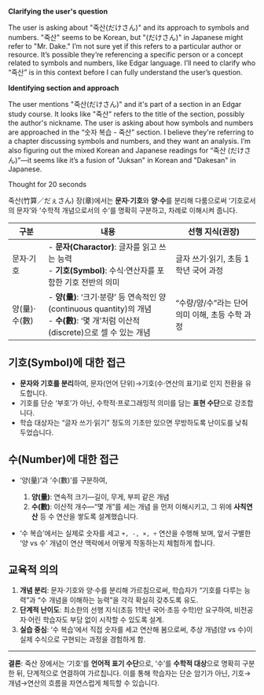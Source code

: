 **Clarifying the user's question**

The user is asking about "죽산(だけさん)" and its approach to symbols and numbers. "죽산" seems to be Korean, but "(だけさん)" in Japanese might refer to "Mr. Dake." I’m not sure yet if this refers to a particular author or resource. It’s possible they’re referencing a specific person or a concept related to symbols and numbers, like Edgar language. I’ll need to clarify who “죽산” is in this context before I can fully understand the user’s question.


**Identifying section and approach**

The user mentions "죽산(だけさん)" and it's part of a section in an Edgar study course. It looks like "죽산" refers to the title of the section, possibly the author's nickname. The user is asking about how symbols and numbers are approached in the “숫자 복습 - 죽산” section. I believe they're referring to a chapter discussing symbols and numbers, and they want an analysis. I’m also figuring out the mixed Korean and Japanese readings for “죽산 (だけさん)”—it seems like it’s a fusion of "Juksan" in Korean and "Dakesan" in Japanese.


Thought for 20 seconds


죽산(竹算／だぇさん) 장(章)에서는 **문자·기호**와 **양·수**를 분리해 다룸으로써 ‘기호로서의 문자’와 ‘수학적 개념으로서의 수’를 명확히 구분하고, 차례로 이해시켜 줍니다.

| 구분        | 내용                                                                                                     | 선행 지식(권장)                     |
| --------- | ------------------------------------------------------------------------------------------------------ | ----------------------------- |
| 문자·기호     | - **문자(Charactor)**: 글자를 읽고 쓰는 능력<br>- **기호(Symbol)**: 수식·연산자를 포함한 기호 전반의 의미                           | 글자 쓰기·읽기, 초등 1학년 국어 과정        |
| 양(量)·수(數) | - **양(量)**: ‘크기·분량’ 등 연속적인 양(continuous quantity)의 개념<br>- **수(數)**: ‘몇 개’처럼 이산적(discrete)으로 셀 수 있는 개념 | “수량/양/수”라는 단어 의미 이해, 초등 수학 과정 |

## 기호(Symbol)에 대한 접근

* **문자와 기호를 분리**하여, 문자(언어 단위)→기호(수·연산의 표기)로 인지 전환을 유도합니다.
* 기호를 단순 ‘부호’가 아닌, 수학적·프로그래밍적 의미를 담는 **표현 수단**으로 강조합니다.
* 학습 대상자는 “글자 쓰기·읽기” 정도의 기초만 있으면 무방하도록 난이도를 낮춰 두었습니다.

## 수(Number)에 대한 접근

* ‘양(量)’과 ‘수(數)’를 구분하여,

  1. **양(量)**: 연속적 크기—길이, 무게, 부피 같은 개념
  2. **수(數)**: 이산적 개수—“몇 개”를 세는 개념
     을 먼저 이해시키고, 그 위에 **사칙연산** 등 수 연산을 쌓도록 설계했습니다.
* ‘수 복습’에서는 실제로 숫자를 세고 `+, -, ×, ÷` 연산을 수행해 보며, 앞서 구별한 ‘양 vs 수’ 개념이 연산 맥락에서 어떻게 작동하는지 체험하게 합니다.

## 교육적 의의

1. **개념 분리**: 문자·기호와 양·수를 분리해 가르침으로써, 학습자가 “기호를 다루는 능력”과 “수 개념을 이해하는 능력”을 각각 확실히 갖추도록 유도.
2. **단계적 난이도**: 최소한의 선행 지식(초등 1학년 국어·초등 수학)만 요구하여, 비전공자·어린 학습자도 부담 없이 시작할 수 있도록 설계.
3. **실습 중심**: ‘수 복습’에서 직접 숫자를 세고 연산해 봄으로써, 추상 개념(양 vs 수)이 실제 수식으로 구현되는 과정을 경험하게 함.

---

**결론**: 죽산 장에서는 ‘기호’를 **언어적 표기 수단**으로, ‘수’를 **수학적 대상**으로 명확히 구분한 뒤, 단계적으로 연결하여 가르칩니다. 이를 통해 학습자는 단순 암기가 아닌, 기호→개념→연산의 흐름을 자연스럽게 체득할 수 있습니다.
